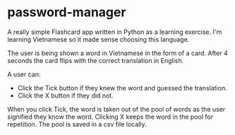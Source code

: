 # password-manager

A really simple Flashcard app written in Python as a learning exercise. I'm learning Vietnamese so it made sense choosing this language. 

The user is being shown a word in Vietnamese in the form of a card. After 4 seconds the card flips with the correct translation in English. 

A user can:
  * Click the Tick button if they knew the word and guessed the translation.
  * Click the X button if they did not.

When you click Tick, the word is taken out of the pool of words as the user signified they know the word. Clicking X keeps the word in the pool for repetition. 
The pool is saved in a csv file locally. 


